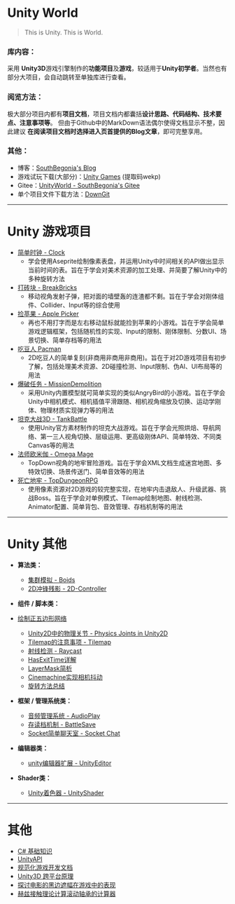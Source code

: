 # Unity World

> This is Unity. This is World.

### 库内容：

采用 **Unity3D**游戏引擎制作的**功能项目**及**游戏**，较适用于**Unity初学者**。当然也有部分大项目，会自动跳转至单独库进行查看。

### 阅览方法：

极大部分项目内都有**项目文档**，项目文档内都囊括**设计思路、代码结构、技术要点、注意事项等**。
但由于Github中的MarkDown语法偶尔使得文档显示不整，因此建议 **在阅读项目文档时选择进入页首提供的Blog文章**，即可完整享用。

### 其他：

-  博客：[SouthBegonia's  Blog](https://www.cnblogs.com/SouthBegonia/)
-  游戏试玩下载(大部分)：[Unity Games](https://pan.baidu.com/s/1YhGINK1zqLKmD6bp1C29tA) (提取码wekp)
-  Gitee：[UnityWorld - SouthBegonia's Gitee](https://gitee.com/southbegonia/UnityWorld)
-  单个项目文件下载方法：[DownGit](https://github.com/MinhasKamal/DownGit) 

-------------


# Unity 游戏项目

- [简单时钟 - Clock](https://github.com/SouthBegonia/UnityWorld/tree/master/Clock)
	- 学会使用Aseprite绘制像素表盘，并运用Unity中时间相关的API做出显示当前时间的表。旨在于学会对美术资源的加工处理、并简要了解Unity中的多种旋转方法
- [打砖块 - BreakBricks](https://github.com/SouthBegonia/UnityWorld/tree/master/BreakBricks)
	- 移动视角发射子弹，把对面的墙壁轰的连渣都不剩。旨在于学会对刚体组件、Collider、Input等的综合使用
- [捡苹果 - Apple Picker](https://github.com/SouthBegonia/UnityWorld/tree/master/ApplePicker)
	- 再也不用打字而是左右移动鼠标就能捡到苹果的小游戏。旨在于学会简单游戏逻辑框架，包括随机性的实现、Input的限制、刚体限制、分数UI、场景切换、简单存档等的用法
- [吃豆人 Pacman](https://github.com/SouthBegonia/UnityWorld/tree/master/Pacman)
	- 2D吃豆人的简单复刻(非商用非商用非商用)。旨在于对2D游戏项目有初步了解，包括处理美术资源、2D碰撞检测、Input限制、伪AI、UI布局等的用法
- [爆破任务 - MissionDemolition](https://github.com/SouthBegonia/UnityWorld/tree/master/MissionDemolition)
	- 采用Unity内置模型就可简单实现的类似AngryBird的小游戏。旨在于学会Unity中相机模式、相机插值平滑跟随、相机视角缩放及切换、运动学刚体、物理材质实现弹力等的用法
- [坦克大战3D - TankBattle](https://github.com/SouthBegonia/UnityWorld/tree/master/TankBattle)
	- 使用Unity官方素材制作的坦克大战游戏。旨在于学会光照烘焙、导航网络、第一三人视角切换、层级运用、更高级刚体API、简单特效、不同类Canvas等的用法
- [法师欧米伽 - Omega Mage](https://github.com/SouthBegonia/UnityWorld/tree/master/Omega%20Mage)
	- TopDown视角的地牢冒险游戏。旨在于学会XML文档生成迷宫地图、多特效切换、场景传送门、简单音效等的用法
- [死亡地牢 - TopDungeonRPG](https://github.com/SouthBegonia/UnityWorld/tree/master/TopDungeonRPG)
	- 使用像素资源对2D游戏的较完整实现，在地牢内击退敌人、升级武器、挑战Boss。旨在于学会对单例模式、Tilemap绘制地图、射线检测、Animator配置、简单背包、音效管理、存档机制等的用法

------------

# Unity 其他

- **算法类：**
  	- [集群模拟 - Boids](https://github.com/SouthBegonia/UnityWorld/tree/master/Boids)
  	- [2D冲锋残影 - 2D-Controller](https://github.com/SouthBegonia/2D-Controller)


- **组件 / 脚本类：**
- [绘制正五边形网络](https://www.cnblogs.com/SouthBegonia/p/11788070.html)
  - [Unity2D中的物理关节 - Physics Joints in Unity2D](https://github.com/SouthBegonia/UnityWorld/tree/master/Physics%20Joints%20in%20Unity2D)
  - [Tilemap的注意事项 - Tilemap](https://github.com/SouthBegonia/UnityWorld/tree/master/Tilemap)
  - [射线检测 - Raycast](https://github.com/SouthBegonia/UnityWorld/tree/master/Raycast)
  - [HasExitTime详解](https://www.cnblogs.com/SouthBegonia/p/11748429.html)
  - [LayerMask简析](https://www.cnblogs.com/SouthBegonia/p/11861083.html)
  - [Cinemachine实现相机抖动](https://www.cnblogs.com/SouthBegonia/p/11891117.html)
  - [旋转方法总结](https://www.cnblogs.com/SouthBegonia/p/12700062.html)


- **框架 / 管理系统类：**
	- [音频管理系统 - AudioPlay](https://github.com/SouthBegonia/UnityWorld/tree/master/AudioPlay)
	- [存读档机制 - BattleSave](https://github.com/SouthBegonia/UnityWorld/tree/master/BattleSave)
	- [Socket简单聊天室 - Socket Chat](https://github.com/SouthBegonia/UnityWorld/tree/master/Socket%20Chat)


- **编辑器类：**
	- [unity编辑器扩展 - UnityEditor](https://github.com/SouthBegonia/UnityWorld/tree/master/UnityEditor)


- **Shader类：**
	- [Unity着色器 - UnityShader](https://github.com/SouthBegonia/UnityWorld/tree/master/Unity%20Shader)

------------

# 其他

- [C# 基础知识](https://github.com/SouthBegonia/UnityWorld/tree/master/Csharp)
- [UnityAPI](https://github.com/SouthBegonia/UnityWorld/tree/master/UnityAPI)
- [规范化游戏开发文档](https://github.com/SouthBegonia/UnityWorld/blob/master/Standardized%20Game%20Development.md)
- [Unity3D 跨平台原理](https://github.com/SouthBegonia/UnityWorld/blob/master/How%20Unity3D%20operate%20on%20various%20platforms.md)
- [探讨电影的黑边遮幅在游戏中的表现](https://www.cnblogs.com/SouthBegonia/p/12732566.html)
- [赫兹接触理论计算滚动轴承的计算器](https://github.com/SouthBegonia/UnityWorld/tree/master/HertzCalculator)
